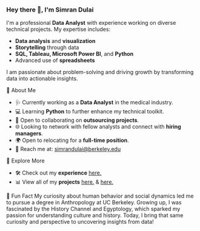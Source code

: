 ### Hey there 👋, I'm Simran Dulai
I'm a professional **Data Analyst** with experience working on diverse technical projects. My expertise includes: 
- **Data analysis** and **visualization**
- **Storytelling** through data
- **SQL, Tableau, Microsoft Power BI**, and **Python**
- Advanced use of **spreadsheets**
  
I am passionate about problem-solving and driving growth by transforming data into actionable insights. 

📌 About Me 
- 🩺 Currently working as a **Data Analyst** in the medical industry.
- 💻 Learning **Python** to further enhance my technical toolkit.
- 🤝 Open to collaborating on **outsourcing projects**.
- 🌐 Looking to network with fellow analysts and connect with **hiring managers**.
- 🌍 Open to relocating for a **full-time position**.
- 📧 Reach me at: simrandulai@berkeley.edu 

📂 Explore More 
- 🛠️ Check out my **experience** <a href='https://drive.google.com/file/d/1hs_mTneQfnKD5OPsoe1IvsxmAMEIFhCh/view?usp=sharing' target=_blank><u>here</u>.</a>
- 📊 View all of my **projects** <a href='https://github.com/simrandulai/Data_projects_TripleTen' target=_blank><u>here</u>.</a> & <a href='https://github.com/simrandulai/Data_Projects_Elite' target=_blank><u>here</u>.</a>

🌟 Fun Fact 
My curiosity about human behavior and social dynamics led me to pursue a degree in Anthropology at UC Berkeley. Growing up, I was fascinated by the History Channel and Egyptology, which sparked my passion for understanding culture and history. Today, I bring that same curiosity and perspective to uncovering insights from data! 

<!--
**simrandulai/simrandulai** is a ✨ _special_ ✨ repository because its `README.md` (this file) appears on your GitHub profile.

Here are some ideas to get you started:

-->
